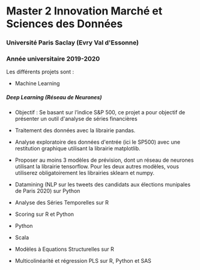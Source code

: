 # Master 2 Innovation Marché et Sciences des Données 

### Université Paris Saclay (Evry Val d'Essonne)

### Année universitaire 2019-2020


Les différents projets sont :

 - Machine Learning 
 
 ##### Deep Learning (Réseau de Neurones)
 
* Objectif : Se basant sur l’indice S&P 500, ce projet a pour objectif de présenter un outil d'analyse de séries financières 
      
* Traitement des données avec la librairie pandas.
* Analyse exploratoire des données d'entrée (ici le SP500) avec une restitution graphique utilisant la librairie matplotlib.
* Proposer au moins 3 modèles de prévision, dont un réseau de neurones utilisant la librairie tensorflow. Pour les deux autres             modèles, vous utiliserez obligatoirement les librairies sklearn et numpy.
 
 - Datamining (NLP sur les tweets des candidats aux élections munipales de Paris 2020) sur Python
 
 - Analyse des Séries Temporelles sur R
 
 - Scoring sur R et Python
 
 - Python
 
 - Scala 
 
 - Modèles à Equations Structurelles sur R
 
 - Multicolinéarité et régression PLS sur R, Python et SAS
